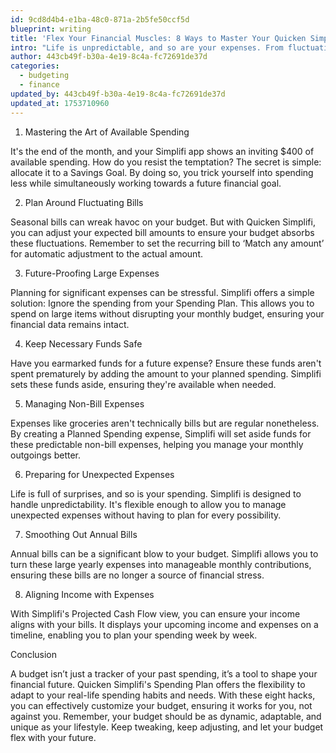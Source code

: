 ```yaml
---
id: 9cd8d4b4-e1ba-48c0-871a-2b5fe50ccf5d
blueprint: writing
title: 'Flex Your Financial Muscles: 8 Ways to Master Your Quicken Simplifi Spending Plan'
intro: "Life is unpredictable, and so are your expenses. From fluctuating bills to unexpected car repairs and irresistible online shopping deals, it’s clear that one-size-fits-all doesn't apply to budgets. That's where Quicken Simplifi's Spending Plan steps in, offering a flexible and practical solution to managing your finances. This blog post dives into eight effective strategies to tailor your Spending Plan to your unique lifestyle, ensuring financial control and peace of mind."
author: 443cb49f-b30a-4e19-8c4a-fc72691de37d
categories:
  - budgeting
  - finance
updated_by: 443cb49f-b30a-4e19-8c4a-fc72691de37d
updated_at: 1753710960
---
```

1. Mastering the Art of Available Spending

It's the end of the month, and your Simplifi app shows an inviting $400 of available spending. How do you resist the temptation? The secret is simple: allocate it to a Savings Goal. By doing so, you trick yourself into spending less while simultaneously working towards a future financial goal.

2. Plan Around Fluctuating Bills

Seasonal bills can wreak havoc on your budget. But with Quicken Simplifi, you can adjust your expected bill amounts to ensure your budget absorbs these fluctuations. Remember to set the recurring bill to ‘Match any amount’ for automatic adjustment to the actual amount.

3. Future-Proofing Large Expenses

Planning for significant expenses can be stressful. Simplifi offers a simple solution: Ignore the spending from your Spending Plan. This allows you to spend on large items without disrupting your monthly budget, ensuring your financial data remains intact.

4. Keep Necessary Funds Safe

Have you earmarked funds for a future expense? Ensure these funds aren't spent prematurely by adding the amount to your planned spending. Simplifi sets these funds aside, ensuring they're available when needed.

5. Managing Non-Bill Expenses

Expenses like groceries aren't technically bills but are regular nonetheless. By creating a Planned Spending expense, Simplifi will set aside funds for these predictable non-bill expenses, helping you manage your monthly outgoings better.

6. Preparing for Unexpected Expenses

Life is full of surprises, and so is your spending. Simplifi is designed to handle unpredictability. It's flexible enough to allow you to manage unexpected expenses without having to plan for every possibility.

7. Smoothing Out Annual Bills

Annual bills can be a significant blow to your budget. Simplifi allows you to turn these large yearly expenses into manageable monthly contributions, ensuring these bills are no longer a source of financial stress.

8. Aligning Income with Expenses

With Simplifi's Projected Cash Flow view, you can ensure your income aligns with your bills. It displays your upcoming income and expenses on a timeline, enabling you to plan your spending week by week.

Conclusion

A budget isn’t just a tracker of your past spending, it’s a tool to shape your financial future. Quicken Simplifi's Spending Plan offers the flexibility to adapt to your real-life spending habits and needs. With these eight hacks, you can effectively customize your budget, ensuring it works for you, not against you. Remember, your budget should be as dynamic, adaptable, and unique as your lifestyle. Keep tweaking, keep adjusting, and let your budget flex with your future.